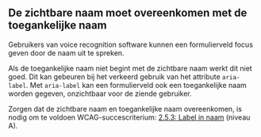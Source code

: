 <!-- @license CC0-1.0 -->

## De zichtbare naam moet overeenkomen met de toegankelijke naam

Gebruikers van voice recognition software kunnen een formulierveld focus geven door de naam uit te spreken.

Als de toegankelijke naam niet begint met de zichtbare naam werkt dit niet goed. Dit kan gebeuren bij het verkeerd gebruik van het attribute `aria-label`. Met `aria-label` kan een formulierveld ook een toegankelijke naam worden gegeven, onzichtbaar voor de ziende gebruiker.

Zorgen dat de zichtbare naam en toegankelijke naam overeenkomen, is nodig om te voldoen WCAG-succescriterium: [2.5.3: Label in naam](https://www.w3.org/WAI/WCAG21/Understanding/label-in-name.html) (niveau A).
